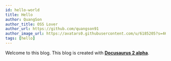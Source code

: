 ```yaml
---
id: hello-world
title: Hello
author: QuangSon
author_title: OSS Lover
author_url: https://github.com/quangson91
author_image_url: https://avatars0.githubusercontent.com/u/6185205?s=460&u=0fa505379a5a634d562ca448c49868d98b17d8f2&v=4
tags: [hello]
---
```


Welcome to this blog. This blog is created with [**Docusaurus 2 alpha**](https://v2.docusaurus.io/).

